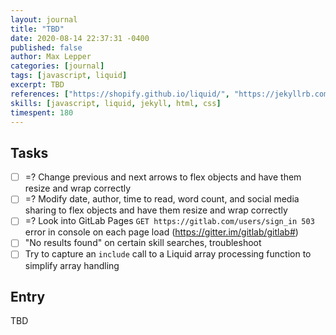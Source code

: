 ```yaml
---
layout: journal
title: "TBD"
date: 2020-08-14 22:37:31 -0400
published: false
author: Max Lepper
categories: [journal]
tags: [javascript, liquid]
excerpt: TBD
references: ["https://shopify.github.io/liquid/", "https://jekyllrb.com/docs/liquid/filters/"]
skills: [javascript, liquid, jekyll, html, css]
timespent: 180
---
```


## Tasks

- [ ] <span title="Task carried over from previous day">=?</span> Change previous and next arrows to flex objects and have them resize and wrap correctly
- [ ] <span title="Task carried over from previous day">=?</span> Modify date, author, time to read, word count, and social media sharing to flex objects and have them resize and wrap correctly
- [ ] <span title="Task carried over from previous day">=?</span> Look into GitLab Pages `GET https://gitlab.com/users/sign_in 503` error in console on each page load (https://gitter.im/gitlab/gitlab#)
- [ ] "No results found" on certain skill searches, troubleshoot
- [ ] Try to capture an `include` call to a Liquid array processing function to simplify array handling

## Entry

TBD